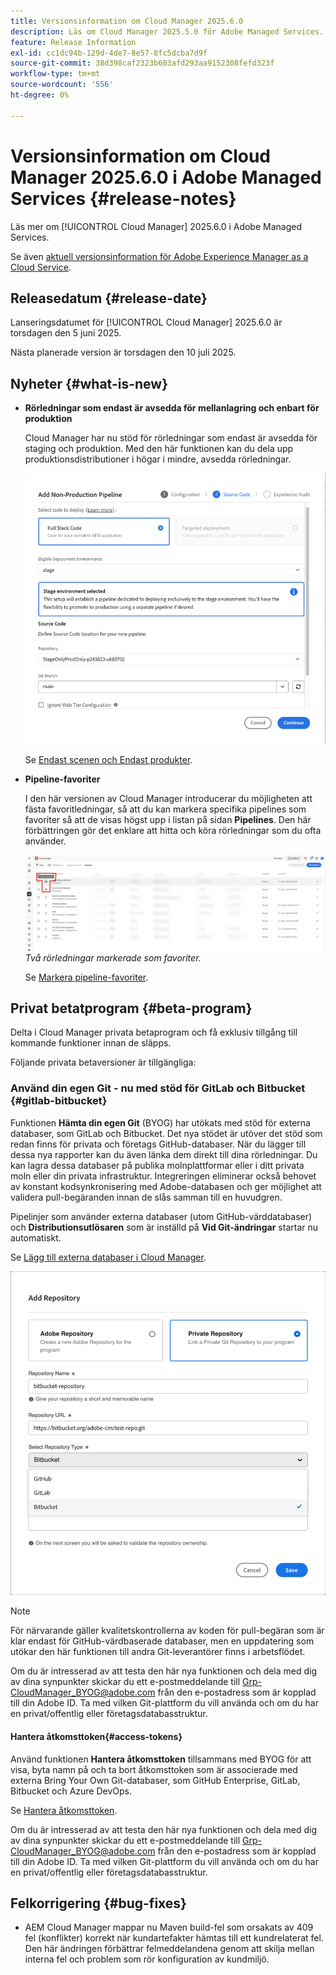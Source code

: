 ```yaml
---
title: Versionsinformation om Cloud Manager 2025.6.0
description: Läs om Cloud Manager 2025.5.0 för Adobe Managed Services.
feature: Release Information
exl-id: cc1dc94b-129d-4de7-8e57-8fc5dcba7d9f
source-git-commit: 38d398caf2323b603afd293aa9152308fefd323f
workflow-type: tm+mt
source-wordcount: '556'
ht-degree: 0%

---
```


# Versionsinformation om Cloud Manager 2025.6.0 i Adobe Managed Services {#release-notes}

<!-- RELEASE WIKI  https://wiki.corp.adobe.com/display/DMSArchitecture/Cloud+Manager+2025.04.0+Release -->

Läs mer om [!UICONTROL Cloud Manager] 2025.6.0 i Adobe Managed Services.

Se även [aktuell versionsinformation för Adobe Experience Manager as a Cloud Service](https://experienceleague.adobe.com/sv/docs/experience-manager-cloud-service/content/release-notes/home).

## Releasedatum {#release-date}

Lanseringsdatumet för [!UICONTROL Cloud Manager] 2025.6.0 är torsdagen den 5 juni 2025.

<!-- There are no significant new features or bug fixes in the May Cloud Manager release. -->

Nästa planerade version är torsdagen den 10 juli 2025.

<!-- SAVE FOR FUTURE POSSIBLE USE There are no significant new features or bug fixes in the May Cloud Manager release. -->


## Nyheter {#what-is-new}

* **Rörledningar som endast är avsedda för mellanlagring och enbart för produktion**

  Cloud Manager har nu stöd för rörledningar som endast är avsedda för staging och produktion. Med den här funktionen kan du dela upp produktionsdistributioner i högar i mindre, avsedda rörledningar. <!-- This feature went into GA from Private beta in the June 5, 2025 CM release -->

  ![Lägg till en icke-produktionsförloppsdialogruta med alternativknappen Full Stack Code markerad och scenmiljön markerad](/help/release-notes/assets/add-non-production-pipeline.png)

  Se [Endast scenen och Endast produkter](/help/using/stage-prod-only.md).

* **Pipeline-favoriter**

  I den här versionen av Cloud Manager introducerar du möjligheten att fästa favoritledningar, så att du kan markera specifika pipelines som favoriter så att de visas högst upp i listan på sidan **Pipelines**. Den här förbättringen gör det enklare att hitta och köra rörledningar som du ofta använder. <!-- CMGR-68293 -->

  ![Rörledningar markerade som favoriter](/help/release-notes/assets/pipeline-favorites.png) *Två rörledningar markerade som favoriter.*

  Se [Markera pipeline-favoriter](/help/using/managing-pipelines.md#pipeline-favorites).


## Privat betatprogram {#beta-program}

Delta i Cloud Manager privata betaprogram och få exklusiv tillgång till kommande funktioner innan de släpps.

Följande privata betaversioner är tillgängliga:


### Använd din egen Git - nu med stöd för GitLab och Bitbucket {#gitlab-bitbucket}

Funktionen **Hämta din egen Git** (BYOG) har utökats med stöd för externa databaser, som GitLab och Bitbucket. Det nya stödet är utöver det stöd som redan finns för privata och företags GitHub-databaser. När du lägger till dessa nya rapporter kan du även länka dem direkt till dina rörledningar. Du kan lagra dessa databaser på publika molnplattformar eller i ditt privata moln eller din privata infrastruktur. Integreringen eliminerar också behovet av konstant kodsynkronisering med Adobe-databasen och ger möjlighet att validera pull-begäranden innan de slås samman till en huvudgren.

Pipelinjer som använder externa databaser (utom GitHub-värddatabaser) och **Distributionsutlösaren** som är inställd på **Vid Git-ändringar** startar nu automatiskt.

Se [Lägg till externa databaser i Cloud Manager](/help/managing-code/external-repositories.md).

![Dialogrutan Lägg till databas](/help/release-notes/assets/repositories-add-release-notes.png)

>[!NOTE]
>
>För närvarande gäller kvalitetskontrollerna av koden för pull-begäran som är klar endast för GitHub-värdbaserade databaser, men en uppdatering som utökar den här funktionen till andra Git-leverantörer finns i arbetsflödet.

Om du är intresserad av att testa den här nya funktionen och dela med dig av dina synpunkter skickar du ett e-postmeddelande till [Grp-CloudManager_BYOG@adobe.com](mailto:Grp-CloudManager_BYOG@adobe.com) från den e-postadress som är kopplad till din Adobe ID. Ta med vilken Git-plattform du vill använda och om du har en privat/offentlig eller företagsdatabasstruktur.

#### Hantera åtkomsttoken{#access-tokens}

Använd funktionen **Hantera åtkomsttoken** tillsammans med BYOG för att visa, byta namn på och ta bort åtkomsttoken som är associerade med externa Bring Your Own Git-databaser, som GitHub Enterprise, GitLab, Bitbucket och Azure DevOps.

Se [Hantera åtkomsttoken](/help/managing-code/manage-access-tokens.md).

Om du är intresserad av att testa den här nya funktionen och dela med dig av dina synpunkter skickar du ett e-postmeddelande till [Grp-CloudManager_BYOG@adobe.com](mailto:Grp-CloudManager_BYOG@adobe.com) från den e-postadress som är kopplad till din Adobe ID. Ta med vilken Git-plattform du vill använda och om du har en privat/offentlig eller företagsdatabasstruktur.


## Felkorrigering {#bug-fixes}

* AEM Cloud Manager mappar nu Maven build-fel som orsakats av 409 fel (konflikter) korrekt när kundartefakter hämtas till ett kundrelaterat fel. Den här ändringen förbättrar felmeddelandena genom att skilja mellan interna fel och problem som rör konfiguration av kundmiljö. <!-- CMGR-66673 -->

<!--
Known Issues {#known-issues}

* A -->
